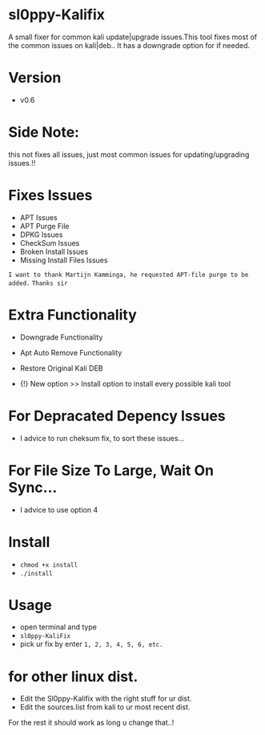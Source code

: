 # sl0ppy-Kalifix
A small fixer for common kali update|upgrade issues.This tool fixes most of the common issues on kali|deb.. It has a downgrade option for if needed. 

# Version
* v0.6

# Side Note: 
this not fixes all issues, just most common issues for updating/upgrading issues.!!

# Fixes Issues 
* APT Issues
* APT Purge File 
* DPKG Issues
* CheckSum Issues 
* Broken Install Issues
* Missing Install Files Issues 

`I want to thank Martijn Kamminga, he requested APT-file purge to be added.` 
`Thanks sir `

# Extra Functionality
* Downgrade Functionality 
* Apt Auto Remove Functionality
* Restore Original Kali DEB 

* {!} New option >> Install option to install every possible kali tool 

# For Depracated Depency Issues 
* I advice to run cheksum fix, to sort these issues...  

# For File Size To Large, Wait On Sync... 
* I advice to use option 4 

# Install 
* `chmod +x install`
* `./install`

# Usage
* open terminal and type
* `sl0ppy-KaliFix`
* pick ur fix by enter `1, 2, 3, 4, 5, 6, etc.`

# for other linux dist.
* Edit the Sl0ppy-Kalifix with the right stuff for ur dist.
* Edit the sources.list from kali to ur most recent dist.

For the rest it should work as long u change that..! 

